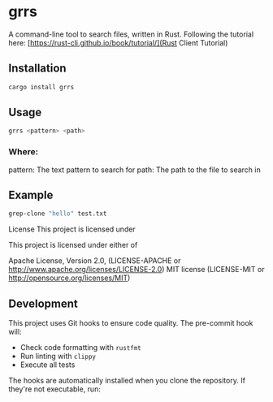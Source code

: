 # grrs

A command-line tool to search files, written in Rust.
Following the tutorial here: [https://rust-cli.github.io/book/tutorial/](Rust Client Tutorial)

## Installation

```bash
cargo install grrs
```

## Usage
```bash
grrs <pattern> <path>
```

### Where:

pattern: The text pattern to search for
path: The path to the file to search in

## Example

```bash
grep-clone "hello" test.txt
```

License
This project is licensed under 

This project is licensed under either of

Apache License, Version 2.0, (LICENSE-APACHE or http://www.apache.org/licenses/LICENSE-2.0)
MIT license (LICENSE-MIT or http://opensource.org/licenses/MIT)

## Development

This project uses Git hooks to ensure code quality. The pre-commit hook will:
- Check code formatting with `rustfmt`
- Run linting with `clippy`
- Execute all tests

The hooks are automatically installed when you clone the repository. If they're not executable, run:

